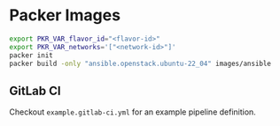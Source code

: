 # Packer Images

```sh
export PKR_VAR_flavor_id="<flavor-id>"
export PKR_VAR_networks='["<network-id>"]'
packer init
packer build -only "ansible.openstack.ubuntu-22_04" images/ansible
```

## GitLab CI

Checkout `example.gitlab-ci.yml` for an example pipeline definition.
